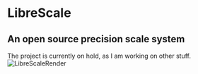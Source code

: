 # LibreScale
## An open source precision scale system
 The project is currently on hold, as I am working on other stuff.
![LibreScaleRender](https://user-images.githubusercontent.com/23192986/197338347-b28665c1-ef57-4a5f-9f59-480b9e500db7.png)
